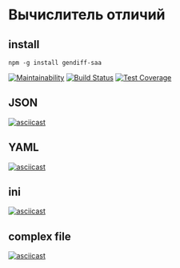 # Вычислитель отличий

## install

```
npm -g install gendiff-saa
```

[![Maintainability](https://api.codeclimate.com/v1/badges/b85586a6674552e401bf/maintainability)](https://codeclimate.com/github/SergAlexAnd/project-lvl2-s463/maintainability)
[![Build Status](https://travis-ci.org/SergAlexAnd/project-lvl2-s463.svg?branch=master)](https://travis-ci.org/SergAlexAnd/project-lvl2-s463)
[![Test Coverage](https://api.codeclimate.com/v1/badges/b85586a6674552e401bf/test_coverage)](https://codeclimate.com/github/SergAlexAnd/project-lvl2-s463/test_coverage)

## JSON

[![asciicast](https://asciinema.org/a/TTd3XtzujS4TC86mnwmEq3S1m.svg)](https://asciinema.org/a/TTd3XtzujS4TC86mnwmEq3S1m)

## YAML

[![asciicast](https://asciinema.org/a/iprvDA1nlrhTwF0Wt1ErBAtr1.svg)](https://asciinema.org/a/iprvDA1nlrhTwF0Wt1ErBAtr1)

## ini

[![asciicast](https://asciinema.org/a/M3BCp3Fu5IeJ4YQGEnFfezdBV.svg)](https://asciinema.org/a/M3BCp3Fu5IeJ4YQGEnFfezdBV)

## complex file

[![asciicast](https://asciinema.org/a/AdVlk5ZgVJUCW78XnUOI9J2nJ.svg)](https://asciinema.org/a/AdVlk5ZgVJUCW78XnUOI9J2nJ)

